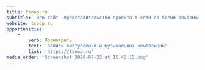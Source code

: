 ```yaml
---
title: tsoop.ru
subtitle: 'Веб-сайт —представительство проекта в сети со всеми альбомами, клипами и лайвами, собранными на одном ресурсе'
website: tsoop.ru
opportunities:
    -
        verb: Посмотреть
        text: 'записи выступлений и музыкальных композиций'
        link: 'https://tsoop.ru'
media_order: 'Screenshot 2020-07-22 at 15.43.15.png'
---
```


